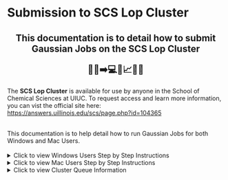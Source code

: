 # Submission to SCS Lop Cluster
<h2 align="center">
  
  This documentation is to detail how to submit Gaussian Jobs on the SCS Lop Cluster
  <br>
  
  📄📝➡️💻🧬📈👨‍💻
</h2>

<div>
  
The **SCS Lop Cluster** is available for use by anyone in the School of Chemical Sciences at UIUC. To request access and learn more information, you can vist the official site here: https://answers.uillinois.edu/scs/page.php?id=104365

<br>
This documentation is to help detail how to run Gaussian Jobs for both Windows and Mac Users.
<br>
<br>

<details>
  <summary> Click to view Windows Users Step by Step Instructions </summary>
  
  ## Instructions
  
  1. **Step 1**: Uploading a folder from local computer to your cluster folder.
     
     **a.** Open Windows Powershell (type powershell in search bar) <br><br>
     **b.** In the command line, type the following and press enter: *scp -r [local-filelocation] netID@lop.scs.illinois.edu:/home/NetID* <br><br>
     **c.** You should be prompted with your netID password. Enter that into the command line. You should then see all the files successfully copied, as shown below <br>
     <img src="Screenshot 2024-07-22 113459.png" width="90%"/>    
     Hint:<br>
- To copy just a single file and not a directory/folder, remove '-r' from the command line.<br>
- To copy the local-filelocation of your folder/file, you can right click on the file and click "copy as path" <br>

2. **Step 2**: Connect to the cluster
     
      **a.** In the command line, type " *ssh -Y netID@lop.scs.illinois.edu* " <br><br>
      **b.** You will then be prompted to enter your Illinois password <br><br>
      **c.** If you see this window, that means you have successfully connected to the cluster!<br>
 
      <img src="Screenshot 2024-07-22 113608.png" width="90%"/>  <br>
  
3. **Step 3**: Submitting Jobs to the Cluster
     
      **a.** In the command line, type *ls* and press enter.This will show you all the files in your directory. You should see the folders that you uploaded to the cluster in the previous step  <br>
      <img src="Screenshot 2024-07-22 113632.png" width="90%"/>  

     **b.** Type *cd [foldername]* to enter the folder you just uploaded. Type *ls* and press enter to see all the files within that folder. (This is not neccessary if only a single file was uploaded instead of a directory/folder.   <br>
      <img src="Screenshot 2024-07-22 113658.png" width="90%"/>  
 
     **c.** In the command line, type *module load gaussian/g16* and press enter<br><br>
     Congrats! You are now ready to run gaussian job files (.gjf) <br><br>
     **d.** In the command line, type *submit-g16 -n 16 -q [clustername] [filepath]* and press enter<br>
     - This command tells the computer to submit a guassian16 calculation with 16 cores to this processor, and the job file is found at this location <br>
     - More information about the clustername can be found in the **Cluster Queue Section**; the filepath is the location of the file on your cluster directory. <br>
       <img src="Screenshot 2024-07-22 113722.png" width="90%"/> <br>
       
     To see if the job was submitted successfully, type *ls*. You should now see .log files for each job ran. You can repeat the command line for each .gjf file you wish to submit a job for. <br><br>
 Hint: you can press the up arrow on the keyboard to load the code you entered previously, which you can edit with the arrow keys/backspace. This makes it easier than typing the same line every time 😊 You can also type ‘pwd’ and press enter to see the pathway directory you are currently in    <br><br>
  
      **e.** Congrats! You have submitted gaussian job files on the cluster! <br>
   - To view the status of each job, type *qstat* and press enter <br>
   - To view how much computing time you are using, type *qquota* and press enter <br>
5. **Step 4**: Exiting the Cluster <br>
      **a.** Type *exit* and press enter to disconnect from the cluster before closing the terminal 

</details>
<div>
<details>
<summary> Click to view Mac Users Step by Step Instructions </summary>

  ## Instructions
  
 1. **Step 1**: Uploading a folder from local computer to your cluster folder.
     
     **a.** Open a new windonw in the terminal <br><br>
     **b.** In the command line, type the following and press enter: *scp -r [local-filelocation] netID@lop.scs.illinois.edu:/home/NetID* <br><br>
     **c.** You should be prompted with your netID password. Enter that into the command line. You should then see all the files successfully copied, as shown below <br>
     <img src="Screenshot 2024-07-22 130645.png" width="90%"/>    
     Hint:<br>
- To copy just a single file and not a directory/folder, remove '-r' from the command line.<br>
- To copy the file location on your computer, you can “right click” + “options” the folder and click “Copy File as Pathname”. You can then paste the pathname into the terminal   <br>

2. **Step 2**: Connect to the cluster
     
      **a.** In the terminal line, type " *ssh -Y netID@lop.scs.illinois.edu* " <br><br>
      **b.** You will then be prompted to enter your Illinois password <br><br>
      **c.** If you see this window, that means you have successfully connected to the cluster!<br>
 
      <img src="Screenshot 2024-07-22 130922.png" width="90%"/>  <br>
  
3. **Step 3**: Submitting Jobs to the Cluster
     
      **a.** In the command line, type *ls* and press enter.This will show you all the files in your directory. You should see the folders that you uploaded to the cluster in the previous step  <br>
      <img src="Screenshot 2024-07-22 130943.png" width="90%"/>  

     **b.** Type *cd [foldername]* to enter the folder you just uploaded. Type *ls* and press enter to see all the files within that folder. (This is not neccessary if only a single file was uploaded instead of a directory/folder.   <br>
      <img src="Screenshot 2024-07-22 131000.png" width="90%"/>  
 
     **c.** In the command line, type *module load gaussian/g16* and press enter<br><br>
     Congrats! You are now ready to run gaussian job files (.gjf) <br><br>
     **d.** In the command line, type *submit-g16 -n 16 -q [clustername] [filepath]* and press enter<br>
     - This command tells the computer to submit a guassian16 calculation with 16 cores to this processor, and the job file is found at this location <br>
     - More information about the clustername can be found in the **Cluster Queue Section**; the filepath is the location of the file on your cluster directory. <br>
       <img src="Screenshot 2024-07-22 131030.png" width="90%"/> <br>
       
     To see if the job was submitted successfully, type *ls*. You should now see .log files for each job ran. You can repeat the command line for each .gjf file you wish to submit a job for. <br><br>
     Hint: you can press the up arrow on the keyboard to load the code you entered previously, which you can edit with the arrow keys/backspace. This makes it easier than typing the same line every time 😊 You can also type ‘pwd’ and press enter to see the pathway directory you are currently in    <br><br>
      **e.** Congrats! You have submitted gaussian job files on the cluster! <br>
   - To view the status of each job, type *qstat* and press enter <br>
   - To view how much computing time you are using, type *qquota* and press enter <br>
4. **Step 4**: Exiting the Cluster <br>
      **a.** Type *exit* and press enter to disconnect from the cluster before closing the terminal <br>

</details>
<div>
<details>
  <summary> Click to view Cluster Queue Information </summary>
<br> 

  **There is currently a 320 core per user limit enforced on Lop to ensure that resources are available to all. Each queue also has an individual limit.** <br>
  
  For the **ClusterName**, you will insert the name of one of the clusters shown below. ex *submit-g16 -n 16 -q **intel72smt** [filepath]* 

<br>
  *Each Gaussian submission takes 16 cores so distribute the job submissions evenly if submitting multiple jobs.*  
<h2 align="center">
  
Queue Names 
</h2>

## intel24 (148 core limit)     
## intel72smt (144 core limit)  
## amd16smt (96 core limit)  <br>
<br> 

**You can check your core usage by typing qquota**  
<img src="Screenshot 2024-07-22 132716.png" width="90%"/>
</div>
